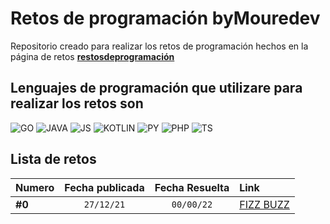 # Retos de programación byMouredev

Repositorio creado para realizar los retos de programación hechos en la página de retos **[restosdeprogramación](https://retosdeprogramacion.com/)**

## Lenguajes de programación que utilizare para realizar los retos son

![GO](https://img.shields.io/badge/-Golang-00ADD8?style=for-the-badge&logo=go&logoColor=white&labelColor=101010)
![JAVA](https://img.shields.io/badge/-Java-FFFFFF?style=for-the-badge&logo=openjdk&logoColor=white&labelColor=101010)
![JS](https://img.shields.io/badge/-Javascrip-F7DF1E?style=for-the-badge&logo=javascript&logoColor=white&labelColor=101010)
![KOTLIN](https://img.shields.io/badge/-Kotlin-7F52FF?style=for-the-badge&logo=kotlin&logoColor=white&labelColor=101010)
![PY](https://img.shields.io/badge/-Python-44A833?style=for-the-badge&logo=python&logoColor=white&labelColor=101010)
![PHP](https://img.shields.io/badge/-PHP-777BB4?style=for-the-badge&logo=php&logoColor=white&labelColor=101010)
![TS](https://img.shields.io/badge/-Typescript-3178C6?style=for-the-badge&logo=typescript&logoColor=white&labelColor=101010)

## Lista de retos

| Numero | Fecha publicada | Fecha Resuelta | Link |
| :--- | :---: | :---: | :---|
| **#0** | `27/12/21` | `00/00/22` | [FIZZ BUZZ](https://github.com/Brian-Aguilar/challenges-bymouredev/tree/main/0.FIZZ%20BUZZ)|
